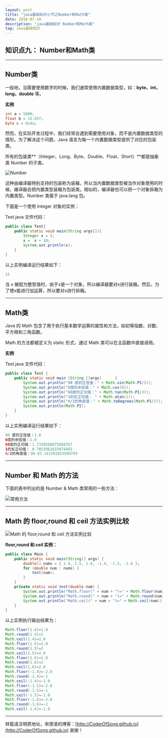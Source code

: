 ```yaml
---
layout: post
title: "java基础知识小节之Number和Math类"
date: 2018-07-10 
description: "java基础知识 Number和Math类"
tag: Java基础知识 
---   
```


## 知识点九： Number和Math类

-----

## Number类

一般地，当需要使用数字的时候，我们通常使用内置数据类型，如：**byte、int、long、double** 等。

**实例**

```java
int a = 5000;
float b = 13.65f;
byte c = 0x4a;
```

然而，在实际开发过程中，我们经常会遇到需要使用对象，而不是内置数据类型的情形。为了解决这个问题，Java 语言为每一个内置数据类型提供了对应的包装类。

所有的包装类**（Integer、Long、Byte、Double、Float、Short）**都是抽象类 Number 的子类。

![Number](https://i.imgur.com/l3LksI7.png)

这种由编译器特别支持的包装称为装箱，所以当内置数据类型被当作对象使用的时候，编译器会把内置类型装箱为包装类。相似的，编译器也可以把一个对象拆箱为内置类型。Number 类属于 java.lang 包。

下面是一个使用 Integer 对象的实例：

Test.java 文件代码：

```java
public class Test{   
    public static void main(String args[]){      
        Integer x = 5;      
        x =  x + 10;      
        System.out.println(x);   
    }
}
```

以上实例编译运行结果如下：

```java
15
```

当 x 被赋为整型值时，由于x是一个对象，所以编译器要对x进行装箱。然后，为了使x能进行加运算，所以要对x进行拆箱。

------

## Math类

Java 的 Math 包含了用于执行基本数学运算的属性和方法，如初等指数、对数、平方根和三角函数。

Math 的方法都被定义为 static 形式，通过 Math 类可以在主函数中直接调用。

**实例**

Test.java 文件代码：

```java
public class Test {      
    public static void main (String []args)      {          
        System.out.println("90 度的正弦值：" + Math.sin(Math.PI/2));          
        System.out.println("0度的余弦值：" + Math.cos(0));          
        System.out.println("60度的正切值：" + Math.tan(Math.PI/3));          
        System.out.println("1的反正切值： " + Math.atan(1));          
        System.out.println("π/2的角度值：" + Math.toDegrees(Math.PI/2));          
        System.out.println(Math.PI);      
    }  
}
```

以上实例编译运行结果如下：

```java
90 度的正弦值：1.0
0度的余弦值：1.0
60度的正切值：1.7320508075688767
1的反正切值： 0.7853981633974483
π/2的角度值：90.03.141592653589793
```

------

## Number 和 Math 的方法

下面的表中列出的是 Number & Math 类常用的一些方法： 

![常用方法](https://i.imgur.com/6NstsF4.png)

------

## Math 的 floor,round 和 ceil 方法实例比较

![Math 的 floor,round 和 ceil 方法实例比较](https://i.imgur.com/KIx4S3e.png)

**floor,round 和 ceil 实例：**

```java
public class Main {    
    public static void main(String[] args) {      
        double[] nums = { 1.4, 1.5, 1.6, -1.4, -1.5, -1.6 };      
        for (double num : nums) {        
            test(num);      
        }    
    }      
    private static void test(double num) {      
        System.out.println("Math.floor(" + num + ")=" + Math.floor(num));      
        System.out.println("Math.round(" + num + ")=" + Math.round(num));      
        System.out.println("Math.ceil(" + num + ")=" + Math.ceil(num));    
    }   
}
```

以上实例执行输出结果为：

```java
Math.floor(1.4)=1.0
Math.round(1.4)=1
Math.ceil(1.4)=2.0
Math.floor(1.5)=1.0
Math.round(1.5)=2
Math.ceil(1.5)=2.0
Math.floor(1.6)=1.0
Math.round(1.6)=2
Math.ceil(1.6)=2.0
Math.floor(-1.4)=-2.0
Math.round(-1.4)=-1
Math.ceil(-1.4)=-1.0
Math.floor(-1.5)=-2.0
Math.round(-1.5)=-1
Math.ceil(-1.5)=-1.0
Math.floor(-1.6)=-2.0
Math.round(-1.6)=-2
Math.ceil(-1.6)=-1.0
```

------

转载请注明原地址，宋德凌的博客：[http://CoderOfSong.github.io](http://CoderOfSong.github.io) 谢谢！